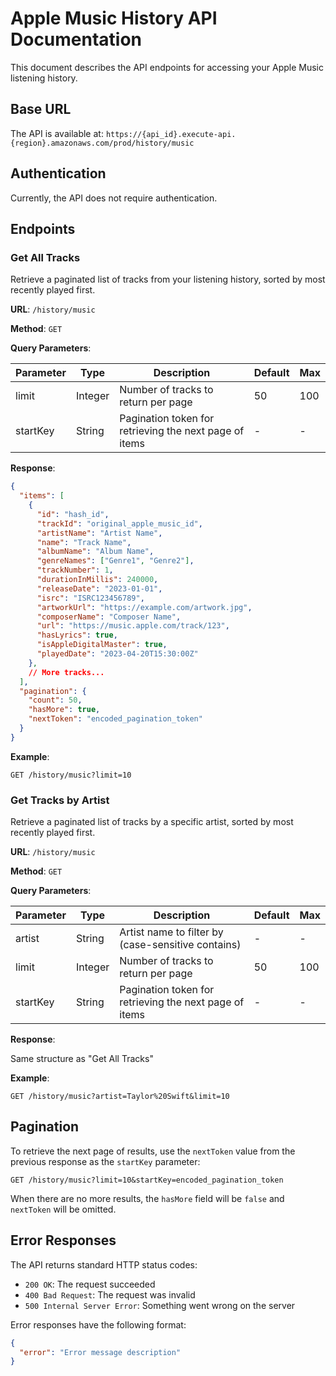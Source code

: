 # Apple Music History API Documentation

This document describes the API endpoints for accessing your Apple Music listening history.

## Base URL

The API is available at: `https://{api_id}.execute-api.{region}.amazonaws.com/prod/history/music`

## Authentication

Currently, the API does not require authentication.

## Endpoints

### Get All Tracks

Retrieve a paginated list of tracks from your listening history, sorted by most recently played first.

**URL**: `/history/music`

**Method**: `GET`

**Query Parameters**:

| Parameter | Type    | Description                                            | Default | Max   |
|-----------|---------|--------------------------------------------------------|---------|-------|
| limit     | Integer | Number of tracks to return per page                    | 50      | 100   |
| startKey  | String  | Pagination token for retrieving the next page of items | -       | -     |

**Response**:

```json
{
  "items": [
    {
      "id": "hash_id",
      "trackId": "original_apple_music_id",
      "artistName": "Artist Name",
      "name": "Track Name",
      "albumName": "Album Name",
      "genreNames": ["Genre1", "Genre2"],
      "trackNumber": 1,
      "durationInMillis": 240000,
      "releaseDate": "2023-01-01",
      "isrc": "ISRC123456789",
      "artworkUrl": "https://example.com/artwork.jpg",
      "composerName": "Composer Name",
      "url": "https://music.apple.com/track/123",
      "hasLyrics": true,
      "isAppleDigitalMaster": true,
      "playedDate": "2023-04-20T15:30:00Z"
    },
    // More tracks...
  ],
  "pagination": {
    "count": 50,
    "hasMore": true,
    "nextToken": "encoded_pagination_token"
  }
}
```

**Example**:

```
GET /history/music?limit=10
```

### Get Tracks by Artist

Retrieve a paginated list of tracks by a specific artist, sorted by most recently played first.

**URL**: `/history/music`

**Method**: `GET`

**Query Parameters**:

| Parameter | Type    | Description                                            | Default | Max   |
|-----------|---------|--------------------------------------------------------|---------|-------|
| artist    | String  | Artist name to filter by (case-sensitive contains)     | -       | -     |
| limit     | Integer | Number of tracks to return per page                    | 50      | 100   |
| startKey  | String  | Pagination token for retrieving the next page of items | -       | -     |

**Response**:

Same structure as "Get All Tracks"

**Example**:

```
GET /history/music?artist=Taylor%20Swift&limit=10
```

## Pagination

To retrieve the next page of results, use the `nextToken` value from the previous response as the `startKey` parameter:

```
GET /history/music?limit=10&startKey=encoded_pagination_token
```

When there are no more results, the `hasMore` field will be `false` and `nextToken` will be omitted.

## Error Responses

The API returns standard HTTP status codes:

- `200 OK`: The request succeeded
- `400 Bad Request`: The request was invalid
- `500 Internal Server Error`: Something went wrong on the server

Error responses have the following format:

```json
{
  "error": "Error message description"
}
``` 